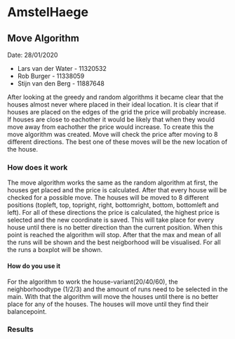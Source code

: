 # AmstelHaege
## Move Algorithm
Date: 28/01/2020
* Lars van der Water  - 11320532
* Rob Burger          - 11338059 
* Stijn van den Berg  - 11887648

After looking at the greedy and random algorithms it became clear that the houses almost never where placed in their ideal location. It is clear that if houses are placed on the edges of the grid the price will probably increase. If houses are close to eachother it would be likely that when they would move away from eachother the price would increase. To create this the move algorithm was created. Move will  check the price after moving to 8 different directions. The best one of these moves will be the new location of the house. 

### How does it work
The move algorithm works the same as the random algorithm at first, the houses get placed and the price is calculated. After that every house will be checked for a possible move. The houses will be moved to 8 different positions (topleft, top, topright, right, bottomright, bottom, bottomleft and left). For all of these directions the price is calculated, the highest price is selected and the new coordinate is saved. This will take place for every house until there is no better direction than the current position. When this point is reached the algorithm will stop. After that the max and mean of all the runs will be shown and the best neigborhood will be visualised. For all the runs a boxplot will be shown.

#### How do you use it 
For the algorithm to work the house-variant(20/40/60), the neighborhoodtype (1/2/3) and the amount of runs need to be selected in the main. With that the algorithm will move the houses until there is no better place for any of the houses. The houses will move until they find their balancepoint. 

### Results 
